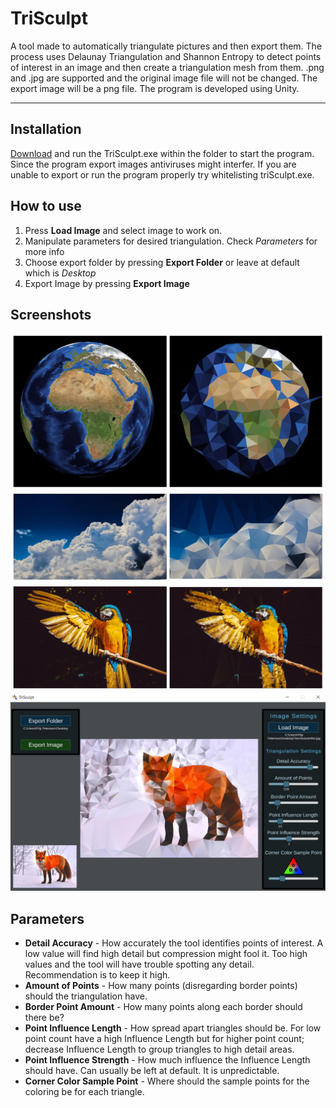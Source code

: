 # TriSculpt

A tool made to automatically triangulate pictures and then export them. The process uses Delaunay Triangulation and Shannon Entropy to detect points of interest in an image and then create a triangulation mesh from them. .png and .jpg are supported and the original image file will not be changed. The export image will be a png file. The program is developed using Unity. 

---

## Installation

[Download](https://drive.google.com/drive/folders/15Caaugp3H4eM1VS8gGigU5vRhe8rtcdg) and run the TriSculpt.exe within the folder to start the program. Since the program export images antiviruses might interfer. If you are unable to export or run the program properly try whitelisting triSculpt.exe.

## How to use
1. Press **Load Image** and select image to work on. 
1. Manipulate parameters for desired triangulation. Check *Parameters* for more info
1. Choose export folder by pressing **Export Folder** or leave at default which is *Desktop*
1. Export Image by pressing **Export Image**

## Screenshots

![pic-1](https://github.com/Zmarfan/TriSculpt/blob/main/readmePictures/1.jpg?raw=true)
![pic-2](https://github.com/Zmarfan/TriSculpt/blob/main/readmePictures/2.jpg?raw=true)
![pic-3](https://github.com/Zmarfan/TriSculpt/blob/main/readmePictures/3.jpg?raw=true)
![pic-4](https://github.com/Zmarfan/TriSculpt/blob/main/readmePictures/4.jpg?raw=true)

## Parameters
* **Detail Accuracy** - How accurately the tool identifies points of interest. A low value will find high detail but compression might fool it. Too high values and the tool will have trouble spotting any detail. Recommendation is to keep it high.
* **Amount of Points** - How many points (disregarding border points) should the triangulation have.
* **Border Point Amount** - How many points along each border should there be?
* **Point Influence Length** - How spread apart triangles should be. For low point count have a high Influence Length but for higher point count; decrease Influence Length to group triangles to high detail areas.
* **Point Influence Strength** - How much influence the Influence Length should have. Can usually be left at default. It is unpredictable.
* **Corner Color Sample Point** - Where should the sample points for the coloring be for each triangle.
